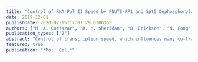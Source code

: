 ```yaml
---
title: "Control of RNA Pol II Speed by PNUTS-PP1 and Spt5 Dephosphorylation Facilitates Termination by a \"Sitting Duck Torpedo\" Mechanism"
date: 2019-12-01
publishDate: 2020-02-15T17:07:29.030636Z
authors: ["M. A. Cortazar", "R. M. Sheridan", "B. Erickson", "N. Fong", "K. Glover-Cutter", "K. Brannan", "D. L. Bentley"]
publication_types: ["2"]
abstract: "Control of transcription speed, which influences many co-transcriptional processes, is poorly understood. We report that PNUTS-PP1 phosphatase is a negative regulator of RNA polymerase II (Pol II) elongation rate. The PNUTS W401A mutation, which disrupts PP1 binding, causes genome-wide acceleration of transcription associated with hyper-phosphorylation of the Spt5 elongation factor. Immediately downstream of poly(A) sites, Pol II decelerates from >2 kb/min to <1 kb/min, which correlates with Spt5 dephosphorylation. Pol II deceleration and Spt5 dephosphorylation require poly(A) site recognition and the PNUTS-PP1 complex, which is in turn necessary for transcription termination. These results lead to a model for termination, the \"sitting duck torpedo\" mechanism, where poly(A) site-dependent deceleration caused by PNUTS-PP1 and Spt5 dephosphorylation is required to convert Pol II into a viable target for the Xrn2 terminator exonuclease. Spt5 and its bacterial homolog NusG therefore have related functions controlling kinetic competition between RNA polymerases and the termination factors that pursue them."
featured: true
publication: "*Mol. Cell*"
---
```


